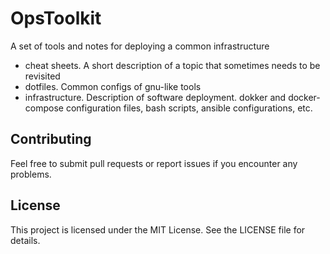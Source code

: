 # OpsToolkit

A set of tools and notes for deploying a common infrastructure

- cheat sheets. A short description of a topic that sometimes needs to be revisited
- dotfiles. Common configs of gnu-like tools
- infrastructure. Description of software deployment. dokker and docker-compose configuration files, bash scripts, ansible configurations, etc.

## Contributing

Feel free to submit pull requests or report issues if you encounter any problems.

## License

This project is licensed under the MIT License. See the LICENSE file for details.